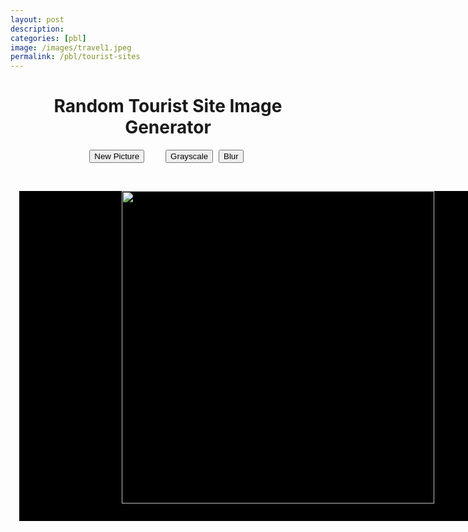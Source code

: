 ```yaml
---
layout: post
description: 
categories: [pbl]
image: /images/travel1.jpeg
permalink: /pbl/tourist-sites
---
```


<html lang="en">
<head>
    <meta charset="UTF-8">
    <script src="https://ajax.googleapis.com/ajax/libs/jquery/3.5.1/jquery.min.js"></script>
</head>
<style>
    #board {
        text-decoration: none;
        color: #000;
        background: black;
        display: block;
        height: 500px;
        width: 800px;
        padding: 1em;
        margin: 1em;
        justify-content: center;
    }
    .pictures{
        width: auto;
        height: 500px;
        margin-top: -14px;
    }
    .grayscale{
        filter: grayscale(100%);
    }
    .blur{
        filter: blur(2px);
    }
    .btn-group{
        margin-right: 5px;
    }
</style>
<body>

<center>
<h1>Random Tourist Site Image Generator</h1>


<button onclick="newPicture()" class="btn-group" style="margin-right: 30px;"> New Picture</button>
    <button onclick="grayIt()" class="btn-group"> Grayscale</button>
    <button onclick="blurIt()" class="btn-group"> Blur</button>

<br/>


<div id="board">
<img id="pictureDisplay" class="pictures" src="{{site.baseurl}}/images/">

</div>

<script>document.body.style.backgroundColor = "D5A6A6"; </script>

</body>
</html>
<center>

<script>
var pictures = [
    "hollywood.jpg",
    "plain-hollywood.jpg",
    "travel1.jpeg",
    "travel2.jpeg",
    "travel3.jpeg",
    "travel4.jpg",
    "travel5.jpg",
    "travel6.jpg",
    "travel7.jpg",
    "travel8.jpg",
]

function newPicture() {
    // get a random factor, e.g 0-1
    var randomFactor = Math.random();
    // get a random seed base on the length of given array, e.g it is pictures in this case
    var randomSeed = randomFactor * pictures.length;
    // round down the randomSeed to a random number int, e.g 0~9
    // The Math.floor() function returns the largest integer less than or equal to a given number
    var randomNumber = Math.floor(randomSeed);
    document.getElementById('pictureDisplay').src = "{{site.baseurl}}/images/" + pictures[randomNumber];
}

function grayIt(){
    if($('#pictureDisplay').hasClass("blur")) $('#pictureDisplay').removeClass('blur');
    if($('#pictureDisplay').hasClass("grayscale")) $('#pictureDisplay').removeClass('grayscale');
    else $('#pictureDisplay').addClass('grayscale');
}

function blurIt(){
    if($('#pictureDisplay').hasClass("grayscale")) $('#pictureDisplay').removeClass('grayscale');
    if($('#pictureDisplay').hasClass("blur")) $('#pictureDisplay').removeClass('blur');
    else $('#pictureDisplay').addClass('blur');
}

</script>